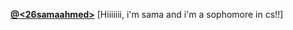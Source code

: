[**@<26samaahmed>**](https://github.com/<26samaahmed>) [Hiiiiiii, i'm sama and i'm a sophomore in cs!!]